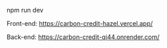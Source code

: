 npm run dev

Front-end: https://carbon-credit-hazel.vercel.app/

Back-end: https://carbon-credit-qi44.onrender.com/
